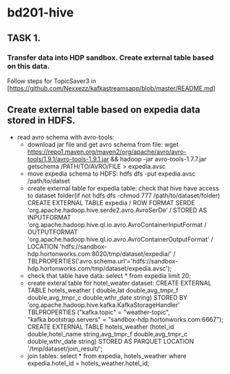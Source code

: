 # bd201-hive
## TASK 1. 
### Transfer data into HDP sandbox. Create external table based on this data.
Follow steps for TopicSaver3 in [https://github.com/Nexxezz/kafkastreamsapp/blob/master/README.md]
 ## Create external table based on expedia data stored in HDFS.
 * read avro schema with avro-tools:
   * download jar file and get avro schema from file: 
   wget https://repo1.maven.org/maven2/org/apache/avro/avro-tools/1.9.1/avro-tools-1.9.1.jar && hadoop -jar avro-tools-1.7.7.jar getschema /PATH/TO/AVRO/FILE  > expedia.avsc
   * move expedia schema to HDFS:
    hdfs dfs -put expedia.avsc /path/to/datset
   * create external table for expedia table:
   check that hive have access to dataset folder(if not hdfs dfs -chmod 777 /path/to/dataset/folder)
    CREATE EXTERNAL TABLE expedia /
    ROW FORMAT SERDE 'org.apache.hadoop.hive.serde2.avro.AvroSerDe' / 
    STORED AS INPUTFORMAT 'org.apache.hadoop.hive.ql.io.avro.AvroContainerInputFormat /
    OUTPUTFORMAT 'org.apache.hadoop.hive.ql.io.avro.AvroContainerOutputFormat' /
    LOCATION 'hdfs://sandbox-hdp.hortonworks.com:8020/tmp/dataset/expedia/' /
    TBLPROPERTIES('avro.schema.url'='hdfs://sandbox-hdp.hortonworks.com/tmp/dataset/expedia.avsc');
    * check that table have data:
    select * from expedia limit 20;
    * create exteral table for hotel_weater dataset:
    CREATE EXTERNAL TABLE hotels_weather ( double,lat double,avg_tmpr_f double,avg_tmpr_c double,wthr_date string) STORED BY 'org.apache.hadoop.hive.kafka.KafkaStorageHandler' TBLPROPERTIES ("kafka.topic" = "weather-topic", "kafka.bootstrap.servers" = "sandbox-hdp.hortonworks.com:6667");
    CREATE EXTERNAL TABLE hotels_weather (hotel_id double,hotel_name string,avg_tmpr_f double,avg_tmpr_c double,wthr_date string) STORED AS PARQUET LOCATION '/tmp/dataset/join_result/';
    * join tables:
    select * from expedia, hotels_weather where expedia.hotel_id = hotels_weather.hotel_id;
    
    
    
    
    
    
